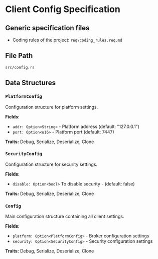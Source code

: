 # Client Config Specification

## Generic specification files
- Coding rules of the project: `req\coding_rules.req.md`

## File Path
`src/config.rs`

## Data Structures

### `PlatformConfig`

Configuration structure for platform settings.

**Fields:**
- `addr: Option<String>` - Platform address (default: "127.0.0.1")
- `port: Option<u16>` - Platform port (default: 7447)

**Traits:** Debug, Serialize, Deserialize, Clone

### `SecurityConfig`

Configuration structure for security settings.

**Fields:**
- `disable: Option<bool>` To disable security -  (default: false)

**Traits:** Debug, Serialize, Deserialize, Clone

### `Config`

Main configuration structure containing all client settings.

**Fields:**
- `platform: Option<PlatformConfig>` - Broker configuration settings
- `security: Option<SecurityConfig>` - Security configuration settings

**Traits:** Debug, Serialize, Deserialize, Clone
